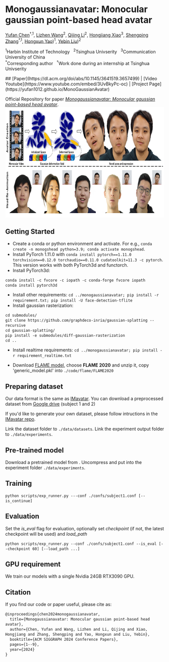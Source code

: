# Monogaussianavatar: Monocular gaussian point-based head avatar
[Yufan Chen]((https://yufan1012.github.io/))<sup>&dagger;,1</sup>, [Lizhen Wang](https://lizhenwangt.github.io/)<sup>2</sup>, [Qijing Li](https://www.liuyebin.com/student.html)<sup>2</sup>, [Hongjiang Xiao](https://www.semanticscholar.org/author/Hongjiang-Xiao/2747760)<sup>3</sup>, [Shengping Zhang](http://homepage.hit.edu.cn/zhangshengping)<sup>*,1</sup>, [Hongxun Yao](http://homepage.hit.edu.cn/yaohongxun))<sup>1</sup>, [Yebin Liu](http://www.liuyebin.com))<sup>2</sup>

<p><sup>1</sup>Harbin Institute of Technology &nbsp;&nbsp;<sup>2</sup>Tsinghua Univserity &nbsp;&nbsp;<sup>3</sup>Communication University of China
<br><sup>*</sup>Corresponding author &nbsp;&nbsp;<sup>&dagger;</sup>Work done during an internship at Tsinghua Univserity<p>
## [Paper](https://dl.acm.org/doi/abs/10.1145/3641519.3657499) | [Video Youtube](https://www.youtube.com/embed/3UvBkyPc-oc) | [Project Page](https://yufan1012.github.io/MonoGaussianAvatar)

Official Repository for paper [*Monogaussianavatar: Monocular gaussian point-based head avatar*](https://dl.acm.org/doi/abs/10.1145/3641519.3657499). 
<img src="assets/teaser.png" width="800" height="350"/> 
## Getting Started
* Create a conda or python environment and activate. For e.g., `conda create -n monogshead python=3.9; conda activate monogshead`.
* Install PyTorch 1.11.0 with `conda install pytorch==1.11.0 torchvision==0.12.0 torchaudio==0.11.0 cudatoolkit=11.3 -c pytorch`. This version works with both PyTorch3d and functorch.
* Install PyTorch3d:
```
conda install -c fvcore -c iopath -c conda-forge fvcore iopath
conda install pytorch3d
```
* Install other requirements: `cd ../monogaussianavatar; pip install -r requirement.txt; pip install -U face-detection-tflite`
* Install gaussian rasterization: 
```
cd submodules/
git clone https://github.com/graphdeco-inria/gaussian-splatting --recursive
cd gaussian-splatting/
pip install -e submodules/diff-gaussian-rasterization
cd ..
```
* Install realtime requirements: `cd ../monogaussianavatar; pip install -r requirement_realtime.txt`

* Download [FLAME model](https://flame.is.tue.mpg.de/download.php), choose **FLAME 2020** and unzip it, copy 'generic_model.pkl' into `./code/flame/FLAME2020`
## Preparing dataset
Our data format is the same as [IMavatar](https://github.com/zhengyuf/IMavatar/). You can download a preprocessed dataset from [Google drive](https://drive.google.com/file/d/1Hzv41ZkpMK1X9h9Z-B54S-Nn1GcMveb8/view?usp=sharing) (subject 1 and 2)

If you'd like to generate your own dataset, please follow intructions in the [IMavatar repo](https://github.com/zhengyuf/IMavatar/tree/main/preprocess).

Link the dataset folder to `./data/datasets`. Link the experiment output folder to `./data/experiments`.

## Pre-trained model
Download a pretrained model from .
Uncompress and put into the experiment folder `./data/experiments`.
## Training
```
python scripts/exp_runner.py ---conf ./confs/subject1.conf [--is_continue]
```
## Evaluation
Set the *is_eval* flag for evaluation, optionally set *checkpoint* (if not, the latest checkpoint will be used) and *load_path* 
```
python scripts/exp_runner.py --conf ./confs/subject1.conf --is_eval [--checkpoint 60] [--load_path ...]
```
## GPU requirement
We train our models with a single Nvidia 24GB RTX3090 GPU.
## Citation
If you find our code or paper useful, please cite as:
```
@inproceedings{chen2024monogaussianavatar,
  title={Monogaussianavatar: Monocular gaussian point-based head avatar},
  author={Chen, Yufan and Wang, Lizhen and Li, Qijing and Xiao, Hongjiang and Zhang, Shengping and Yao, Hongxun and Liu, Yebin},
  booktitle={ACM SIGGRAPH 2024 Conference Papers},
  pages={1--9},
  year={2024}
}
```
